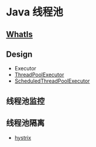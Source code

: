 # Java 线程池

## [WhatIs](WhatIs.md)

## Design
* Executor
* [ThreadPoolExecutor](implement/ThreadPoolExecutor.md)
* [ScheduledThreadPoolExecutor](implement/ScheduledThreadPoolExecutor.md)

## 线程池监控

## 线程池隔离
* [hystrix](https://www.jianshu.com/p/df1525d58c20)
